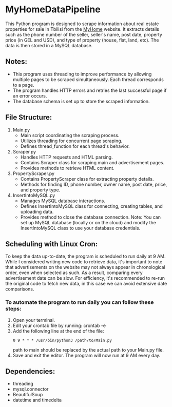 # MyHomeDataPipeline
This Python program is designed to scrape information about real estate properties for sale in Tbilisi from the [MyHome](https://www.myhome.ge/ka/) website. 
It extracts details such as the phone number of the seller, seller's name, post date, property price (in GEL and USD), and type of property (house, flat, land, etc). The data is then stored in a MySQL database.

## Notes:
* This program uses threading to improve performance by allowing multiple pages to be scraped simultaneously.
  Each thread corresponds to a page.
* The program handles HTTP errors and retries the last successful page if an error occurs.
* The database schema is set up to store the scraped information.


## File Structure:
1. Main.py
   * Main script coordinating the scraping process.
   * Utilizes threading for concurrent page scraping.
   * Defines thread_function for each thread's behavior.
3. Scraper.py
   * Handles HTTP requests and HTML parsing.
   * Contains Scraper class for scraping main and advertisement pages.
   * Provides methods to retrieve HTML content.
5. PropertyScraper.py
   * Contains PropertyScraper class for extracting property details.
   * Methods for finding ID, phone number, owner name, post date, price, and property type.
6. InsertIntoMySQL.py
   * Manages MySQL database interactions.
   * Defines InsertIntoMySQL class for connecting, creating tables, and uploading data.
   * Provides method to close the database connection.
   Note: You can set up MySQL database (locally or on the cloud) and modify the InsertIntoMySQL class to use your database credentials.


## Scheduling with Linux Cron:

To keep the data up-to-date, the program is scheduled to run daily at 9 AM. While I considered writing new code to retrieve data, it's important to note that advertisements on the website may not always appear in chronological order, even when selected as such. As a result, comparing every advertisement date can be slow.
For efficiency, it's recommended to re-run the original code to fetch new data, in this case we can avoid extensive date comparisons.

### To automate the program to run daily you can follow these steps:
1. Open your terminal.
2. Edit your crontab file by running: crontab -e
3. Add the following line at the end of the file:
   ```
   0 9 * * * /usr/bin/python3 /path/to/Main.py
   ```
   path to main should be replaced by the actual path to your Main.py file.
5. Save and exit the editor. The program will now run at 9 AM every day.


## Dependencies:
* threading
* mysql.connector
* BeautifulSoup
* datetime and timedelta


